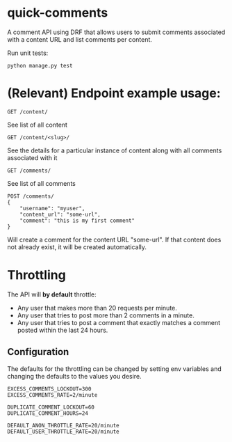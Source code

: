 # quick-comments

A comment API using DRF that allows users to submit comments associated with a
content URL and list comments per content.

Run unit tests:

`python manage.py test`

# (Relevant) Endpoint example usage:

`GET /content/`

See list of all content

`GET /content/<slug>/`

See the details for a particular instance of content along with all comments
associated with it

`GET /comments/`

See list of all comments

```
POST /comments/
{
    "username": "myuser",
    "content_url": "some-url",
    "comment": "this is my first comment"
}
```

Will create a comment for the content URL "some-url". If that content does not
already exist, it will be created automatically.

# Throttling

The API will **by default** throttle:

- Any user that makes more than 20 requests per minute.
- Any user that tries to post more than 2 comments in a minute.
- Any user that tries to post a comment that exactly matches a comment posted
  within the last 24 hours.

## Configuration

The defaults for the throttling can be changed by setting env variables and
changing the defaults to the values you desire.

```
EXCESS_COMMENTS_LOCKOUT=300
EXCESS_COMMENTS_RATE=2/minute

DUPLICATE_COMMENT_LOCKOUT=60
DUPLICATE_COMMENT_HOURS=24

DEFAULT_ANON_THROTTLE_RATE=20/minute
DEFAULT_USER_THROTTLE_RATE=20/minute
```
